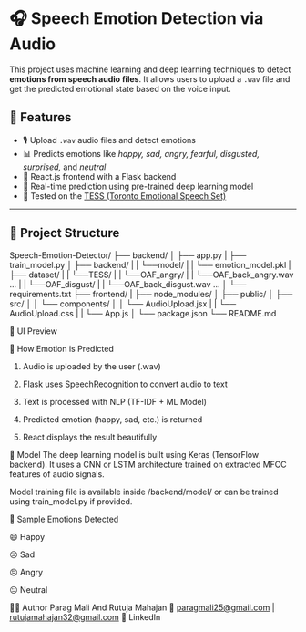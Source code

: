 # 🎧 Speech Emotion Detection via Audio

This project uses machine learning and deep learning techniques to detect **emotions from speech audio files**. It allows users to upload a `.wav` file and get the predicted emotional state based on the voice input.

## 🚀 Features

- 🎙️ Upload `.wav` audio files and detect emotions
- 📊 Predicts emotions like *happy, sad, angry, fearful, disgusted, surprised,* and *neutral*
- 🔗 React.js frontend with a Flask backend
- 🔁 Real-time prediction using pre-trained deep learning model
- 📁 Tested on the [TESS (Toronto Emotional Speech Set)]((https://www.kaggle.com/datasets/ejlok1/toronto-emotional-speech-set-tess))

---

## 📂 Project Structure
Speech-Emotion-Detector/
├── backend/
│   ├── app.py
|   ├── train_model.py
│   ├── backend/
|   |   └──model/
|   |      └── emotion_model.pkl
|   ├── dataset/
|   |   └──TESS/
|   |      └──OAF_angry/
|   |         └──OAF_back_angry.wav ...
|   |      └──OAF_disgust/
|   |         └──OAF_back_disgust.wav ... 
│   └── requirements.txt
├── frontend/
|   ├── node_modules/
│   ├── public/
│   ├── src/
│   │   └── components/
│   │       └── AudioUpload.jsx
|   |       └── AudioUpload.css
|   |   └── App.js
│   └── package.json
└── README.md


📸 UI Preview




🧠 How Emotion is Predicted

  1) Audio is uploaded by the user (.wav)
  
  2) Flask uses SpeechRecognition to convert audio to text
  
  3) Text is processed with NLP (TF-IDF + ML Model)
  
  4) Predicted emotion (happy, sad, etc.) is returned
  
  5) React displays the result beautifully

🧠 Model
The deep learning model is built using Keras (TensorFlow backend). It uses a CNN or LSTM architecture trained on extracted MFCC features of audio signals.

Model training file is available inside /backend/model/ or can be trained using train_model.py if provided.


📌 Sample Emotions Detected

  😄 Happy
  
  😢 Sad
  
  😠 Angry
  
  😐 Neutral

🙋‍♂️ Author
Parag Mali And Rutuja Mahajan
📧 paragmali25@gmail.com | rutujamahajan32@gmail.com
🔗 LinkedIn
